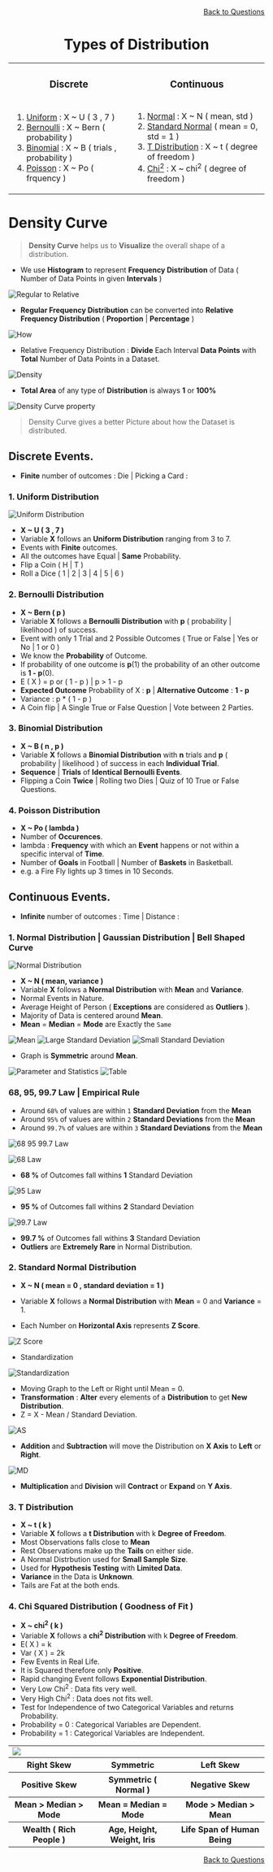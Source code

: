 <p align='right'><a align="right" href="https://github.com/KIRANKUMAR7296/Library/blob/main/Interview.md">Back to Questions</a></p>

<h1 align=center>Types of Distribution</h1>

<table align=center>
  <tr>
    <th><h3>Discrete</h3></th>
    <th><h3>Continuous</h3></th>
  </tr>
  <tr>
    <td>
      <ol>
        <li><a href='#uniform'>Uniform</a> : X ~ U ( 3 , 7 )</li>
        <li><a href='#bernoulli'>Bernoulli</a> : X ~ Bern ( probability )</li>
        <li><a href='#binomial'>Binomial</a> : X ~ B ( trials , probability )</li>
        <li><a href='#poisson'>Poisson</a> : X ~ Po ( frquency )</li>
      </ol>
    </td>
    <td>
      <ol>
        <li><a href='#normal'>Normal</a> : X ~ N ( mean, std )</li>
        <li><a href='#std'>Standard Normal</a> ( mean = 0, std = 1 )</li>
        <li><a href='#t'>T Distribution</a> : X ~ t ( degree of freedom )</li>
        <li><a href='#chi'>Chi<sup>2</sup></a> : X ~ chi<sup>2</sup> ( degree of freedom )</li>
      </ol>
    </td>
  </tr>
</table>

# Density Curve

> **Density Curve** helps us to **Visualize** the overall shape of a distribution. 

- We use **Histogram** to represent **Frequency Distribution** of Data ( Number of Data Points in given **Intervals** )

![Regular to Relative](Image/RegularRelative.png)

- **Regular Frequency Distribution** can be converted into **Relative Frequency Distribution** ( **Proportion** | **Percentage** )

![How](Image/How.png)

- Relative Frequency Distribution : **Divide** Each Interval **Data Points** with **Total** Number of Data Points in a Dataset.

![Density](Image/Total.png)

- **Total Area** of any type of **Distribution** is always **1** or **100%**

![Density Curve property](Image/Property.png)

> Density Curve gives a better Picture about how the Dataset is distributed. 

## Discrete Events.

- **Finite** number of outcomes : Die | Picking a Card : 

<h3 name='uniform'>1. Uniform Distribution</h3>

![Uniform Distribution](Image/Uniform.png)

- **X ~ U ( 3 , 7 )**
- Variable **X** follows an **Uniform Distribution** ranging from 3 to 7.
- Events with **Finite** outcomes. 
- All the outcomes have Equal | **Same** Probability. 
- Flip a Coin ( H | T )
- Roll a Dice ( 1 | 2 | 3 | 4 | 5 | 6 )

<h3 name='bernoulli'>2. Bernoulli Distribution</h3>

- **X ~ Bern ( p )**
- Variable **X** follows a **Bernoulli Distribution** with **p** ( probability | likelihood ) of success. 
- Event with only 1 Trial and 2 Possible Outcomes ( True or False | Yes or No | 1 or 0 ) 
- We know the **Probability** of Outcome.
- If probability of one outcome is **p**(1) the probability of an other outcome is **1 - p**(0).
- E ( X ) = p or ( 1 - p ) | p > 1 - p
- **Expected Outcome** Probability of X : **p** | **Alternative Outcome** : **1 - p**
- Variance : p * ( 1 - p )
- A Coin flip | A Single True or False Question | Vote between 2 Parties.

<h3 name='binomial'>3. Binomial Distribution</h3>

- **X ~ B ( n , p )**
- Variable **X** follows a **Binomial Distribution** with **n** trials and **p** ( probability | likelihood ) of success in each **Individual Trial**.
- **Sequence** | **Trials** of **Identical Bernoulli Events**.
- Flipping a Coin **Twice** | Rolling two Dies | Quiz of 10 True or False Questions.

<h3 name='poisson'>4. Poisson Distribution</h3>

- **X ~ Po ( lambda )** 
- Number of **Occurences**.
- lambda : **Frequency** with which an **Event** happens or not within a specific interval of **Time**. 
- Number of **Goals** in Football | Number of **Baskets** in Basketball.
- e.g. a Fire Fly lights up 3 times in 10 Seconds.


## Continuous Events.

- **Infinite** number of outcomes : Time | Distance : 

<h3 name='normal'> 1. Normal Distribution | Gaussian Distribution | Bell Shaped Curve</h3>

![Normal Distribution](Image/ND.png)

- **X ~ N ( mean, variance )** 
- Variable **X** follows a **Normal Distribution** with **Mean** and **Variance**. 
- Normal Events in Nature. 
- Average Height of Person ( **Exceptions** are considered as **Outliers** ).
- Majority of Data is centered around **Mean**.
- **Mean** = **Median** = **Mode** are Exactly the `Same`

![Mean](Image/Mean.png)
![Large Standard Deviation](Image/Large.png)
![Small Standard Deviation](Image/Small.png)

- Graph is **Symmetric** around **Mean**.

![Parameter and Statistics](Image/PS.png)
![Table](Image/Table.png)

### 68, 95, 99.7 Law |  Empirical Rule

- Around `68%` of values are within `1` **Standard Deviation** from the **Mean**
- Around `95%` of values are within `2` **Standard Deviations** from the **Mean**
- Around `99.7%` of values are within `3` **Standard Deviations** from the **Mean**


![68 95 99.7 Law](Image/68_95_99.png)

![68 Law](Image/68.png)

- **68 %** of Outcomes fall withins **1** Standard Deviation

![95 Law](Image/95.png)

- **95 %** of Outcomes fall withins **2** Standard Deviation

![99.7 Law](Image/997.png)

- **99.7 %** of Outcomes fall withins **3** Standard Deviation
- **Outliers** are **Extremely Rare** in Normal Distribution.

<h3 name='std'>2. Standard Normal Distribution</h3> 

- **X ~ N ( mean = 0 , standard deviation = 1 )** 
- Variable **X** follows a **Normal Distribution** with **Mean** = 0 and **Variance** = 1. 

- Each Number on **Horizontal Axis** represents **Z Score**.

![Z Score](Image/Std.png)

- Standardization

![Standardization](Image/Standardization.png)

- Moving Graph to the Left or Right until Mean = 0.
- **Transformation** : **Alter** every elements of a **Distribution** to get **New Distribution**.
- Z = X - Mean / Standard Deviation.

![AS](Image/AS.png)

- **Addition** and **Subtraction** will move the Distribution on **X Axis** to **Left** or **Right**.

![MD](Image/MD.png)

- **Multiplication** and **Division** will **Contract** or **Expand** on **Y Axis**.

<h3 name='t'>3. T Distribution</h3>

- **X ~ t ( k )** 
- Variable **X** follows a **t Distribution** with k **Degree of Freedom**.
- Most Observations falls close to **Mean**
- Rest Observations make up the **Tails** on either side.
- A Normal Distrbution used for **Small Sample Size**.
- Used for **Hypothesis Testing** with **Limited Data**.
- **Variance** in the Data is **Unknown**.
- Tails are Fat at the both ends.

<h3 name='chi'>4. Chi Squared Distribution ( Goodness of Fit )</h3>  

- **X ~ chi<sup>2</sup> ( k )** 
- Variable **X** follows a **chi<sup>2</sup> Distribution** with k **Degree of Freedom**.
- E( X ) = k
- Var ( X ) = 2k
- Few Events in Real Life.
- It is Squared therefore only **Positive**.
- Rapid changing Event follows **Exponential Distribution**.
- Very Low Chi<sup>2</sup> : Data fits very well.
- Very High Chi<sup>2</sup> : Data does not fits well.
- Test for Independence of two Categorical Variables and returns Probability.
- Probability = 0 : Categorical Variables are Dependent.
- Probability = 1 : Categorical Variables are Independent.

<table>
  <tr>
    <td colspan=3><img src='Image/Skewness.png'></td>
  </tr>
  <tr>
    <th>Right Skew</th>
    <th>Symmetric</th>
    <th>Left Skew</th>
  </tr>
  <tr>
    <th>Positive Skew</th>
    <th>Symmetric ( Normal )</th>
    <th>Negative Skew</th>
  </tr>
  <tr>
    <th>Mean > Median > Mode</th>
    <th>Mean = Median = Mode</th>
    <th>Mode > Median > Mean</th>
  </tr>
  <tr>
    <th>Wealth ( Rich People )</th>
    <th>Age, Height, Weight, Iris</th>
    <th>Life Span of Human Being</th>
  </tr>
</table>

<p align='right'><a align="right" href="https://github.com/KIRANKUMAR7296/Library/blob/main/Interview.md">Back to Questions</a></p>
